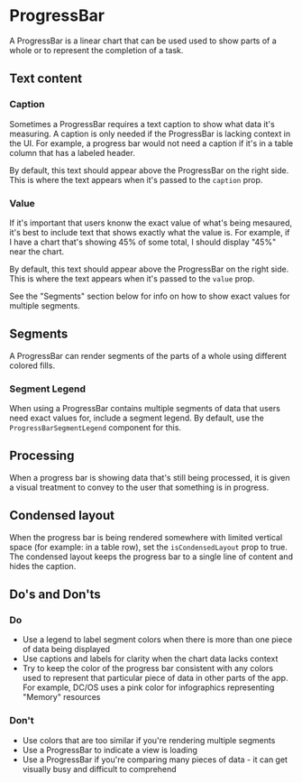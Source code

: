 # ProgressBar

A ProgressBar is a linear chart that can be used used to show parts of a whole or to represent the completion of a task.

## Text content

### Caption

Sometimes a ProgressBar requires a text caption to show what data it's measuring. A caption is only needed if the ProgressBar is lacking context in the UI. For example, a progress bar would not need a caption if it's in a table column that has a labeled header.

By default, this text should appear above the ProgressBar on the right side. This is where the text appears when it's passed to the `caption` prop.

### Value

If it's important that users knonw the exact value of what's being mesaured, it's best to include text that shows exactly what the value is. For example, if I have a chart that's showing 45% of some total, I should display "45%" near the chart.

By default, this text should appear above the ProgressBar on the right side. This is where the text appears when it's passed to the `value` prop.

See the "Segments" section below for info on how to show exact values for multiple segments.

## Segments

A ProgressBar can render segments of the parts of a whole using different colored fills.

### Segment Legend

When using a ProgressBar contains multiple segments of data that users need exact values for, include a segment legend. By default, use the `ProgressBarSegmentLegend` component for this.

## Processing

When a progress bar is showing data that's still being processed, it is given a visual treatment to convey to the user that something is in progress.

## Condensed layout

When the progress bar is being rendered somewhere with limited vertical space (for example: in a table row), set the `isCondensedLayout` prop to true. The condensed layout keeps the progress bar to a single line of content and hides the caption.

## Do's and Don'ts

### Do

- Use a legend to label segment colors when there is more than one piece of data being displayed
- Use captions and labels for clarity when the chart data lacks context
- Try to keep the color of the progress bar consistent with any colors used to represent that particular piece of data in other parts of the app. For example, DC/OS uses a pink color for infographics representing "Memory" resources

### Don't

- Use colors that are too similar if you're rendering multiple segments
- Use a ProgressBar to indicate a view is loading
- Use a ProgressBar if you're comparing many pieces of data - it can get visually busy and difficult to comprehend
